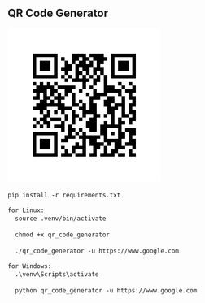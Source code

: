 ## QR Code Generator

![](./qrcode.png)

`pip install -r requirements.txt`

```
for Linux:
  source .venv/bin/activate

  chmod +x qr_code_generator

  ./qr_code_generator -u https://www.google.com
```

```
for Windows:
  .\venv\Scripts\activate

  python qr_code_generator -u https://www.google.com
```
